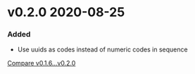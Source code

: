 # v0.2.0 2020-08-25

### Added
 
- Use uuids as codes instead of numeric codes in sequence 

[Compare v0.1.6...v0.2.0](https://github.com/nxt-insurance/nxt_error_registry/compare/v0.1.6...v0.2.0)
